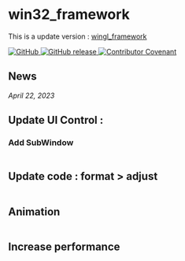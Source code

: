# win32_framework

This is a update version : [wingl_framework](https://github.com/dfx07/wingl_framework.git)

<p align="left">
    <a href="https://github.com/huggingface/diffusers/blob/main/LICENSE">
        <img alt="GitHub" src="https://img.shields.io/github/license/huggingface/datasets.svg?color=blue">
    </a>
    <a href="https://github.com/huggingface/diffusers/releases">
        <img alt="GitHub release" src="https://img.shields.io/github/release/huggingface/diffusers.svg">
    </a>
    <a href="CODE_OF_CONDUCT.md">
        <img alt="Contributor Covenant" src="https://img.shields.io/badge/Contributor%20Covenant-1.0-4baaaa.svg">
    </a>
</p>

## News

*April 22, 2023*

## Update UI Control : </br>

### Add SubWindow
```

```
## Update code : format > adjust
```

```
## Animation
```

```
## Increase performance
```

```
